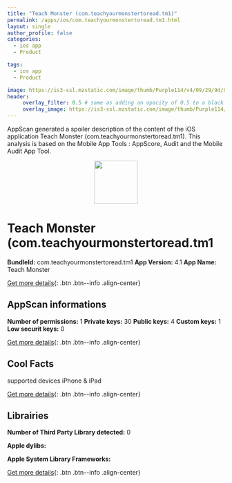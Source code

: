 ```yaml
---
title: "Teach Monster (com.teachyourmonstertoread.tm1)"
permalink: /apps/ios/com.teachyourmonstertoread.tm1.html
layout: single
author_profile: false
categories: 
  - ios app 
  - Product 

tags: 
  - ios app 
  - Product 

image: https://is3-ssl.mzstatic.com/image/thumb/Purple114/v4/09/29/9d/09299db1-9fba-6b2b-60bd-4f8306f0b100/AppIcon-0-0-1x_U007emarketing-0-0-0-6-85-220.png/512x512bb.jpg
header: 
     overlay_filter: 0.5 # same as adding an opacity of 0.5 to a black background
     overlay_image: https://is3-ssl.mzstatic.com/image/thumb/Purple114/v4/09/29/9d/09299db1-9fba-6b2b-60bd-4f8306f0b100/AppIcon-0-0-1x_U007emarketing-0-0-0-6-85-220.png/512x512bb.jpg
---
```

AppScan generated a spoiler description of the content of the iOS application Teach Monster (com.teachyourmonstertoread.tm1). This analysis is based on the Mobile App Tools : AppScore, Audit and the Mobile Audit App Tool.

  
  
<div style="text-align: center;"><img src="https://is3-ssl.mzstatic.com/image/thumb/Purple114/v4/09/29/9d/09299db1-9fba-6b2b-60bd-4f8306f0b100/AppIcon-0-0-1x_U007emarketing-0-0-0-6-85-220.png/512x512bb.jpg" width="100" height="100"></div>  
  
# Teach Monster (com.teachyourmonstertoread.tm1

**BundleId:** com.teachyourmonstertoread.tm1
**App Version:** 4.1
**App Name:** Teach Monster


[Get more details](/pricing.html){: .btn .btn--info .align-center}  
  
## AppScan informations 

**Number of permissions:** 1
**Private keys:** 30
**Public keys:** 4
**Custom keys:** 1
**Low securit keys:** 0
  
[Get more details](/pricing.html){: .btn .btn--info .align-center}

## Cool Facts

supported devices iPhone & iPad
  
[Get more details](/pricing.html){: .btn .btn--info .align-center}

## Librairies 
**Number of Third Party Library detected:** 0

**Apple dylibs:**


**Apple System Library Frameworks:**


  
[Get more details](/pricing.html){: .btn .btn--info .align-center}

